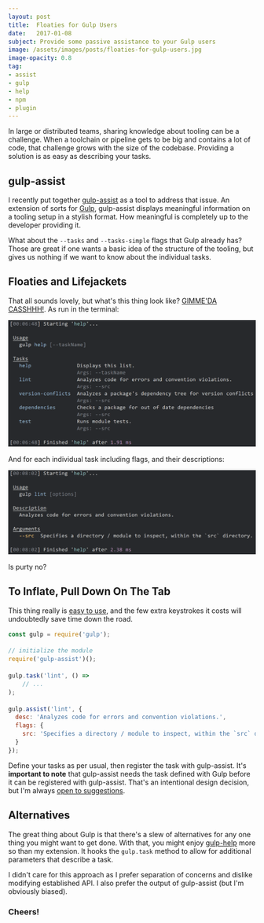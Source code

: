 ```yaml
---
layout: post
title:  Floaties for Gulp Users
date:   2017-01-08
subject: Provide some passive assistance to your Gulp users
image: /assets/images/posts/floaties-for-gulp-users.jpg
image-opacity: 0.8
tag:
- assist
- gulp
- help
- npm
- plugin
---
```


In large or distributed teams, sharing knowledge about tooling can be a
 challenge. When a toolchain or pipeline gets to be big and contains a lot of
 code, that challenge grows with the size of the codebase. Providing a solution
 is as easy as describing your tasks.

<!-- more -->

## gulp-assist

I recently put together [gulp-assist](https://www.npmjs.com/package/gulp-assist)
as a tool to address that issue. An extension of sorts for
[Gulp](https://www.gulpjs.com), gulp-assist displays meaningful information on
a tooling setup in a stylish format. How meaningful is completely up to the
developer providing it.

What about the `--tasks` and `--tasks-simple` flags that Gulp already has? Those
are great if one wants a basic idea of the structure of the tooling, but gives us
nothing if we want to know about the individual tasks.

## Floaties and Lifejackets

That all sounds lovely, but what's this thing look like?
[GIMME'DA CASSHHH!](https://www.youtube.com/watch?v=K0nGwZfPLB0). As run in the terminal:

![](https://github.com/shellscape/gulp-assist/blob/master/gulp-assist.png?raw=true)

And for each individual task including flags, and their descriptions:

![](https://github.com/shellscape/gulp-assist/blob/master/gulp-assist-task.png?raw=true)

Is purty no?

## To Inflate, Pull Down On The Tab

This thing really is [easy to use](https://www.youtube.com/watch?v=HWrjBBXjjhM&t=1m3s),
and the few extra keystrokes it costs will undoubtedly save time down the road.

```js
const gulp = require('gulp');

// initialize the module
require('gulp-assist')();

gulp.task('lint', () =>
	// ...
);

gulp.assist('lint', {
  desc: 'Analyzes code for errors and convention violations.',
  flags: {
    src: 'Specifies a directory / module to inspect, within the `src` directory.'
  }
});
```

Define your tasks as per usual, then register the task with gulp-assist. It's
**important to note** that gulp-assist needs the task defined with Gulp before it
can be registered with gulp-assist. That's an intentional design decision, but
I'm always [open to suggestions](https://github.com/shellscape/gulp-assist/issues).

## Alternatives

The great thing about Gulp is that there's a slew of alternatives for any one
thing you might want to get done. With that, you might enjoy
[gulp-help](https://www.npmjs.com/package/gulp-help) more so than my extension.
It hooks the `gulp.task` method to allow for additional parameters that
describe a task.

I didn't care for this approach as I prefer separation of
concerns and dislike modifying established API. I also prefer the output of
gulp-assist (but I'm obviously biased).

### Cheers!
